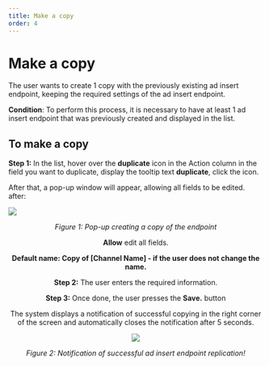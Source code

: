 ```yaml
---
title: Make a copy
order: 4
---
```


# Make a copy

The user wants to create 1 copy with the previously existing ad insert endpoint, keeping the required settings of the ad insert endpoint.

**Condition**: To perform this process, it is necessary to have at least 1 ad insert endpoint that was previously created and displayed in the list.

## To make a copy

**Step 1:** In the list, hover over the **duplicate** icon in the Action column in the field you want to duplicate, display the tooltip text **duplicate**, click the icon.

After that, a pop-up window will appear, allowing all fields to be edited. after:

![](/images/dai/pop-up-duplicate-endpoint.png)

  <center>

_Figure 1: Pop-up creating a copy of the endpoint_

  

**Allow** edit all fields.

**Default name: Copy of [Channel Name] - if the user does not change the name.**

**Step 2:** The user enters the required information.

**Step 3:** Once done, the user presses the **Save.** button

The system displays a notification of successful copying in the right corner of the screen and automatically closes the notification after 5 seconds.

 <center>

![](/images/dai/success-duplicate.png)

_Figure 2: Notification of successful ad insert endpoint replication!_

</center>
